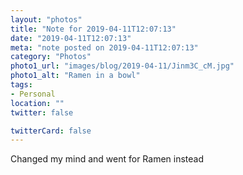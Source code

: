 ```yaml
---
layout: "photos"
title: "Note for 2019-04-11T12:07:13"
date: "2019-04-11T12:07:13"
meta: "note posted on 2019-04-11T12:07:13"
category: "Photos"
photo1_url: "images/blog/2019-04-11/Jinm3C_cM.jpg"
photo1_alt: "Ramen in a bowl"
tags:
- Personal
location: ""
twitter: false

twitterCard: false
---
```

Changed my mind and went for Ramen instead
